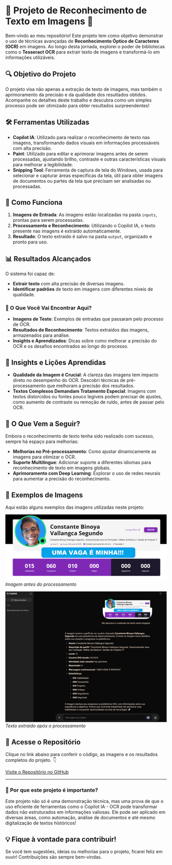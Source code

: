 # 🚀 Projeto de **Reconhecimento de Texto em Imagens** 📸

Bem-vindo ao meu repositório! Este projeto tem como objetivo demonstrar o uso de técnicas avançadas de **Reconhecimento Óptico de Caracteres (OCR)** em imagens. Ao longo desta jornada, explorei o poder de bibliotecas como o **Tesseract OCR** para extrair texto de imagens e transformá-lo em informações utilizáveis.

## 🔍 Objetivo do Projeto

O projeto visa não apenas a extração de texto de imagens, mas também o aprimoramento da precisão e da qualidade dos resultados obtidos. Acompanhe os detalhes deste trabalho e descubra como um simples processo pode ser otimizado para obter resultados surpreendentes!

## 🛠️ Ferramentas Utilizadas

- **Copilot IA**: Utilizado para realizar o reconhecimento de texto nas imagens, transformando dados visuais em informações processáveis com alta precisão.
- **Paint**: Utilizado para editar e aprimorar imagens antes de serem processadas, ajustando brilho, contraste e outras características visuais para melhorar a legibilidade.
- **Snipping Tool**: Ferramenta de captura de tela do Windows, usada para selecionar e capturar áreas específicas da tela, útil para obter imagens de documentos ou partes da tela que precisam ser analisadas ou processadas.

## 🔑 Como Funciona

1. **Imagens de Entrada**: As imagens estão localizadas na pasta `inputs`, prontas para serem processadas.
2. **Processamento e Reconhecimento**: Utilizando o Copilot IA, o texto presente nas imagens é extraído automaticamente.
3. **Resultado**: O texto extraído é salvo na pasta `output`, organizado e pronto para uso.

## 📊 Resultados Alcançados

O sistema foi capaz de:
- **Extrair texto** com alta precisão de diversas imagens.
- **Identificar padrões** de texto em imagens com diferentes níveis de qualidade.

### 🧐 O Que Você Vai Encontrar Aqui?

- **Imagens de Teste**: Exemplos de entradas que passaram pelo processo de OCR.
- **Resultados de Reconhecimento**: Textos extraídos das imagens, armazenados para análise.
- **Insights e Aprendizados**: Dicas sobre como melhorar a precisão do OCR e os desafios encontrados ao longo do processo.

## 🧠 Insights e Lições Aprendidas

- **Qualidade da Imagem é Crucial**: A clareza das imagens tem impacto direto no desempenho do OCR. Descobri técnicas de pré-processamento que melhoram a precisão dos resultados.
- **Textos Complexos Demandam Tratamento Especial**: Imagens com textos distorcidos ou fontes pouco legíveis podem precisar de ajustes, como aumento de contraste ou remoção de ruído, antes de passar pelo OCR.

## 📅 O Que Vem a Seguir?

Embora o reconhecimento de texto tenha sido realizado com sucesso, sempre há espaço para melhorias:
- **Melhorias no Pré-processamento**: Como ajustar dinamicamente as imagens para otimizar o OCR.
- **Suporte Multilíngue**: Adicionar suporte a diferentes idiomas para reconhecimento de texto em imagens globais.
- **Aprimoramento com Deep Learning**: Explorar o uso de redes neurais para aumentar a precisão do reconhecimento.

## 📸 Exemplos de Imagens

Aqui estão alguns exemplos das imagens utilizadas neste projeto:

![Imagem do perfil de Binoya](inputs/bina.png)
*Imagem antes do processamento*

![Imagem do resultado do reconhecimento via copilot](outputs/cpilot-bina.png)
*Texto extraído após o processamento*

## 🔗 Acesse o Repositório

Clique no link abaixo para conferir o código, as imagens e os resultados completos do projeto. 👇

[Visite o Repositório no GitHub](https://github.com/ConstanteBinoya)

---

### 🔔 **Por que este projeto é importante?**

Este projeto não só é uma demonstração técnica, mas uma prova de que o uso eficiente de ferramentas como o Copilot IA - OCR pode transformar dados não estruturados em informações valiosas. Ele pode ser aplicado em diversas áreas, como automação, análise de documentos e até mesmo digitalização de textos históricos!

## 💡 **Fique à vontade para contribuir!**

Se você tem sugestões, ideias ou melhorias para o projeto, ficarei feliz em ouvir! Contribuições são sempre bem-vindas.

